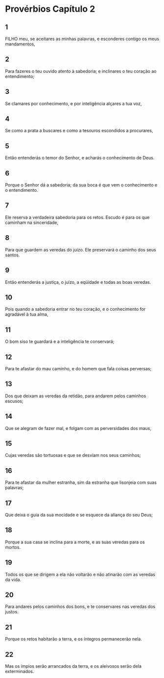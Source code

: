 # Provérbios Capítulo 2

## 1
FILHO meu, se aceitares as minhas palavras, e esconderes contigo os meus mandamentos,

## 2
Para fazeres o teu ouvido atento à sabedoria; e inclinares o teu coração ao entendimento;

## 3
Se clamares por conhecimento, e por inteligência alçares a tua voz,

## 4
Se como a prata a buscares e como a tesouros escondidos a procurares,

## 5
Então entenderás o temor do Senhor, e acharás o conhecimento de Deus.

## 6
Porque o Senhor dá a sabedoria; da sua boca é que vem o conhecimento e o entendimento.

## 7
Ele reserva a verdadeira sabedoria para os retos. Escudo é para os que caminham na sinceridade,

## 8
Para que guardem as veredas do juízo. Ele preservará o caminho dos seus santos.

## 9
Então entenderás a justiça, o juízo, a eqüidade e todas as boas veredas.

## 10
Pois quando a sabedoria entrar no teu coração, e o conhecimento for agradável à tua alma,

## 11
O bom siso te guardará e a inteligência te conservará;

## 12
Para te afastar do mau caminho, e do homem que fala coisas perversas;

## 13
Dos que deixam as veredas da retidão, para andarem pelos caminhos escusos;

## 14
Que se alegram de fazer mal, e folgam com as perversidades dos maus,

## 15
Cujas veredas são tortuosas e que se desviam nos seus caminhos;

## 16
Para te afastar da mulher estranha, sim da estranha que lisonjeia com suas palavras;

## 17
Que deixa o guia da sua mocidade e se esquece da aliança do seu Deus;

## 18
Porque a sua casa se inclina para a morte, e as suas veredas para os mortos.

## 19
Todos os que se dirigem a ela não voltarão e não atinarão com as veredas da vida.

## 20
Para andares pelos caminhos dos bons, e te conservares nas veredas dos justos.

## 21
Porque os retos habitarão a terra, e os íntegros permanecerão nela.

## 22
Mas os ímpios serão arrancados da terra, e os aleivosos serão dela exterminados.

